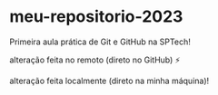 # meu-repositorio-2023
Primeira aula prática de Git e GitHub na SPTech!

alteração feita no remoto (direto no GitHub) :zap:

alteração feita localmente (direto na minha máquina)!